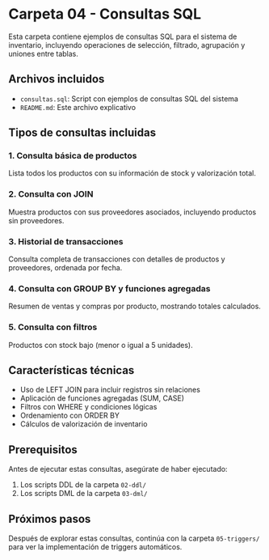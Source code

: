 # Carpeta 04 - Consultas SQL

Esta carpeta contiene ejemplos de consultas SQL para el sistema de inventario, incluyendo operaciones de selección, filtrado, agrupación y uniones entre tablas.

## Archivos incluidos

- `consultas.sql`: Script con ejemplos de consultas SQL del sistema
- `README.md`: Este archivo explicativo

## Tipos de consultas incluidas

### 1. Consulta básica de productos
Lista todos los productos con su información de stock y valorización total.

### 2. Consulta con JOIN
Muestra productos con sus proveedores asociados, incluyendo productos sin proveedores.

### 3. Historial de transacciones
Consulta completa de transacciones con detalles de productos y proveedores, ordenada por fecha.

### 4. Consulta con GROUP BY y funciones agregadas
Resumen de ventas y compras por producto, mostrando totales calculados.

### 5. Consulta con filtros
Productos con stock bajo (menor o igual a 5 unidades).

## Características técnicas

- Uso de LEFT JOIN para incluir registros sin relaciones
- Aplicación de funciones agregadas (SUM, CASE)
- Filtros con WHERE y condiciones lógicas
- Ordenamiento con ORDER BY
- Cálculos de valorización de inventario

## Prerequisitos

Antes de ejecutar estas consultas, asegúrate de haber ejecutado:
1. Los scripts DDL de la carpeta `02-ddl/`
2. Los scripts DML de la carpeta `03-dml/`

## Próximos pasos

Después de explorar estas consultas, continúa con la carpeta `05-triggers/` para ver la implementación de triggers automáticos.
